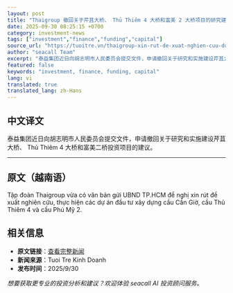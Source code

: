 ```yaml
---
layout: post
title: "Thaigroup 撤回关于芹苴大桥、 Thủ Thiêm 4 大桥和富美 2 大桥项目的研究建议。"
date: 2025-09-30 08:25:15 +0700
category: investment-news
tags: ["investment","finance","funding","capital"]
source_url: "https://tuoitre.vn/thaigroup-xin-rut-de-xuat-nghien-cuu-du-an-cau-can-gio-thu-thiem-4-phu-my-2-20250930130136059.htm"
author: "seacall Team"
excerpt: "泰益集团近日向胡志明市人民委员会提交文件，申请撤回关于研究和实施建设芹苴大桥、 Thủ Thiêm 4 大桥和富美二桥投资项目的建议。..."
featured: false
keywords: "investment, finance, funding, capital"
lang: vi
translated: true
translated_lang: zh-Hans
---
```


## 中文译文

泰益集团近日向胡志明市人民委员会提交文件，申请撤回关于研究和实施建设芹苴大桥、 Thủ Thiêm 4 大桥和富美二桥投资项目的建议。

---

## 原文（越南语）

Tập đoàn Thaigroup vừa có văn bản gửi UBND TP.HCM đề nghị xin rút đề xuất nghiên cứu, thực hiện các dự án đầu tư xây dựng cầu Cần Giờ, cầu Thủ Thiêm 4 và cầu Phú Mỹ 2.

## 相关信息

- **原文链接**：[查看完整新闻](https://tuoitre.vn/thaigroup-xin-rut-de-xuat-nghien-cuu-du-an-cau-can-gio-thu-thiem-4-phu-my-2-20250930130136059.htm)
- **新闻来源**：Tuoi Tre Kinh Doanh
- **发布时间**：2025/9/30

*想要获取更专业的投资分析和建议？欢迎体验 seacall AI 投资顾问服务。*